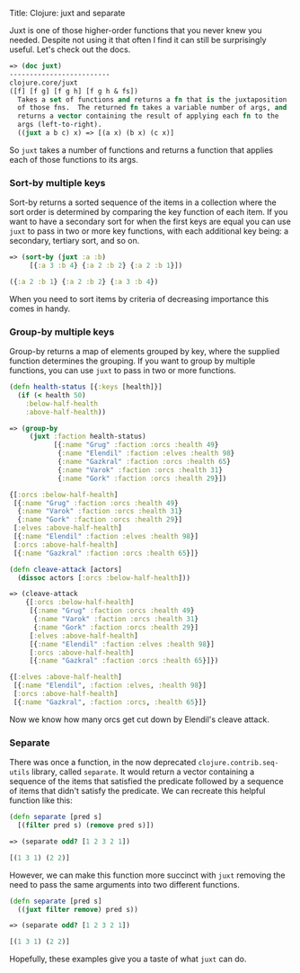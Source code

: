 Title: Clojure: juxt and separate

Juxt is one of those higher-order functions that you never knew you needed. Despite not using it that often I find it can still be surprisingly useful. Let's check out the docs.

```clojure
=> (doc juxt)
-------------------------
clojure.core/juxt
([f] [f g] [f g h] [f g h & fs])
  Takes a set of functions and returns a fn that is the juxtaposition
  of those fns.  The returned fn takes a variable number of args, and
  returns a vector containing the result of applying each fn to the
  args (left-to-right).
  ((juxt a b c) x) => [(a x) (b x) (c x)]
```

So `juxt` takes a number of functions and returns a function that applies each of those functions to its args.

### Sort-by multiple keys

Sort-by returns a sorted sequence of the items in a collection where the sort order is determined by comparing the key function of each item. If you want to have a secondary sort for when the first keys are equal you can use `juxt` to pass in two or more key functions, with each additional key being: a secondary, tertiary sort, and so on.

```clojure
=> (sort-by (juxt :a :b)
     [{:a 3 :b 4} {:a 2 :b 2} {:a 2 :b 1}])

({:a 2 :b 1} {:a 2 :b 2} {:a 3 :b 4})
```

When you need to sort items by criteria of decreasing importance this comes in handy.

### Group-by multiple keys

Group-by returns a map of elements grouped by key, where the supplied function determines the grouping. If you want to group by multiple functions, you can use `juxt` to pass in two or more functions.

```clojure
(defn health-status [{:keys [health]}]
  (if (< health 50)
    :below-half-health
    :above-half-health))

=> (group-by
     (juxt :faction health-status)
           [{:name "Grug" :faction :orcs :health 49}
            {:name "Elendil" :faction :elves :health 98}
            {:name "Gazkral" :faction :orcs :health 65}
            {:name "Varok" :faction :orcs :health 31}
            {:name "Gork" :faction :orcs :health 29}])

{[:orcs :below-half-health]
 [{:name "Grug" :faction :orcs :health 49}
  {:name "Varok" :faction :orcs :health 31}
  {:name "Gork" :faction :orcs :health 29}]
 [:elves :above-half-health]
 [{:name "Elendil" :faction :elves :health 98}]
 [:orcs :above-half-health]
 [{:name "Gazkral" :faction :orcs :health 65}]}

(defn cleave-attack [actors]
  (dissoc actors [:orcs :below-half-health]))

=> (cleave-attack
    {[:orcs :below-half-health]
     [{:name "Grug" :faction :orcs :health 49}
      {:name "Varok" :faction :orcs :health 31}
      {:name "Gork" :faction :orcs :health 29}]
     [:elves :above-half-health]
     [{:name "Elendil" :faction :elves :health 98}]
     [:orcs :above-half-health]
     [{:name "Gazkral" :faction :orcs :health 65}]})

{[:elves :above-half-health]
 [{:name "Elendil", :faction :elves, :health 98}]
 [:orcs :above-half-health]
 [{:name "Gazkral", :faction :orcs, :health 65}]}
```

Now we know how many orcs get cut down by Elendil's cleave attack.

### Separate

There was once a function, in the now deprecated `clojure.contrib.seq-utils` library, called `separate`. It would return a vector containing a sequence of the items that satisfied the predicate followed by a sequence of items that didn't satisfy the predicate. We can recreate this helpful function like this:

```clojure
(defn separate [pred s]
  [(filter pred s) (remove pred s)])

=> (separate odd? [1 2 3 2 1])

[(1 3 1) (2 2)]
```

However, we can make this function more succinct with `juxt` removing the need to pass the same arguments into two different functions.

```clojure
(defn separate [pred s]
  ((juxt filter remove) pred s))

=> (separate odd? [1 2 3 2 1])

[(1 3 1) (2 2)]
```
Hopefully, these examples give you a taste of what `juxt` can do.
